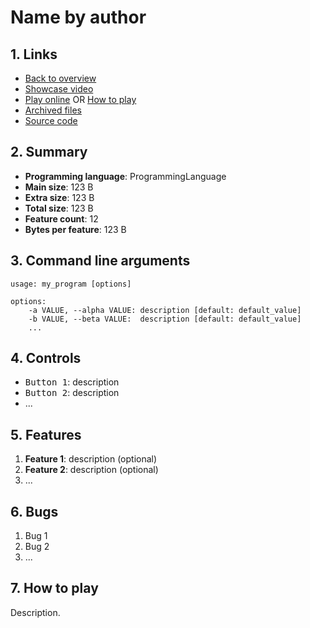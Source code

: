 # Name by author

## 1. Links

- [Back to overview](../README.md)
- [Showcase video](https://link.to/showcase.video)
- [Play online](https://nineteendo.github.io/tetris4karchive/path/to/game) OR [How to play](#7-how-to-play)
- [Archived files](https://github.com/nineteendo/tetris4karchive/tree/main/.template/archive)
- [Source code](https://link.to/source.code)

## 2. Summary

- **Programming language**: ProgrammingLanguage
- **Main size**: 123 B
- **Extra size**: 123 B
- **Total size**: 123 B
- **Feature count**: 12
- **Bytes per feature**: 123 B

## 3. Command line arguments

```none
usage: my_program [options]

options:
    -a VALUE, --alpha VALUE: description [default: default_value]
    -b VALUE, --beta VALUE:  description [default: default_value]
    ...
```

## 4. Controls

- <kbd>Button 1</kbd>: description
- <kbd>Button 2</kbd>: description
- ...

## 5. Features

1. **Feature 1**: description (optional)
2. **Feature 2**: description (optional)
3. ...

## 6. Bugs

1. Bug 1
2. Bug 2
3. ...

## 7. How to play

Description.